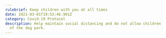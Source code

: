 ```yaml
---
rulebrief: Keep children with you at all times
date: 2021-03-01T19:53:46.901Z
category: Covid-19 Protocol
description: Help maintain social distancing and do not allow children free roam
  of the dog park.
---
```

